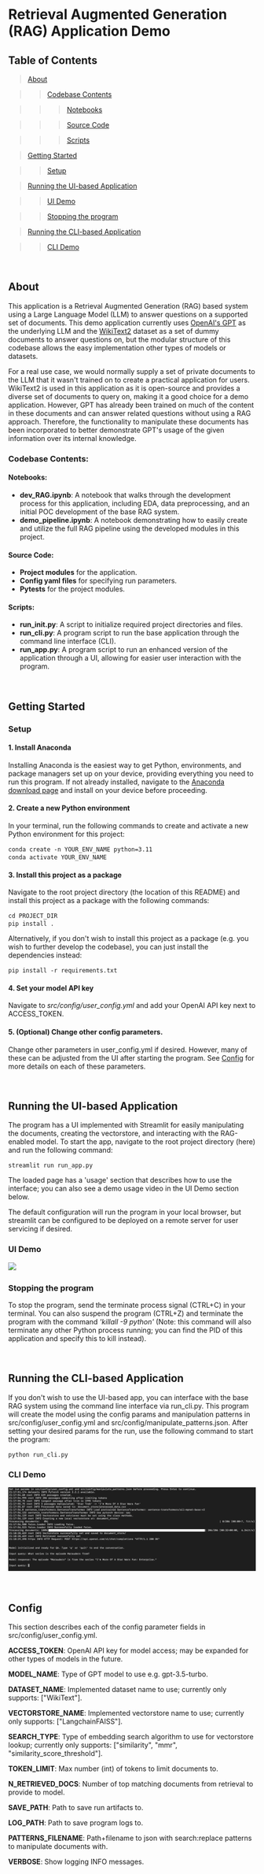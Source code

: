 # Retrieval Augmented Generation (RAG) Application Demo

## Table of Contents

>[About](#bout)

>>[Codebase Contents](#codebase-contents)

>>>[Notebooks](#notebooks)

>>>[Source Code](#source-code)

>>>[Scripts](#scripts)

>[Getting Started](#getting-started)

>>[Setup](#setup)

>[Running the UI-based Application](#running-the-ui-based-application)

>>[UI Demo](#ui-demo)

>>[Stopping the program](#stopping-the-program)

>[Running the CLI-based Application](#running-the-cli-based-application)

>>[CLI Demo](#cli-demo)

<br/>

## About
This application is a Retrieval Augmented Generation (RAG) based system using a Large Language Model (LLM) to answer questions on a supported set of documents. This demo application currently uses [OpenAI's GPT](https://platform.openai.com/docs/models) as the underlying LLM and the [WikiText2](https://huggingface.co/datasets/wikitext) dataset as a set of dummy documents to answer questions on, but the modular structure of this codebase allows the easy implementation other types of models or datasets.

For a real use case, we would normally supply a set of private documents to the LLM that it wasn't trained on to create a practical application for users. WikiText2 is used in this application as it is open-source and provides a diverse set of documents to query on, making it a good choice for a demo application. However, GPT has already been trained on much of the content in these documents and can answer related questions without using a RAG approach. Therefore, the functionality to manipulate these documents has been incorporated to better demonstrate GPT's usage of the given information over its internal knowledge.

### Codebase Contents:
 

#### Notebooks:
  - **dev_RAG.ipynb**: A notebook that walks through the development process for this application, including EDA, data preprocessing, and an initial POC development of the base RAG system.
  - **demo_pipeline.ipynb**: A notebook demonstrating how to easily create and utilize the full RAG pipeline using the developed modules in this project.

#### Source Code:
 - **Project modules** for the application.
 - **Config yaml files** for specifying run parameters.
 - **Pytests** for the project modules.

#### Scripts:
 - **run_init.py**: A script to initialize required project directories and files.
 - **run_cli.py**: A program script to run the base application through the command line interface (CLI).
 - **run_app.py**: A program script to run an enhanced version of the application through a UI, allowing for easier user interaction with the program.


<br/>

## Getting Started

### Setup

#### 1. Install Anaconda

Installing Anaconda is the easiest way to get Python, environments, and package managers set up on your device, providing everything you need to run this program. If not already installed, navigate to the [Anaconda download page](https://www.anaconda.com/download) and install on your device before proceeding.

#### 2. Create a new Python environment

In your terminal, run the following commands to create and activate a new Python environment for this project:

    conda create -n YOUR_ENV_NAME python=3.11
    conda activate YOUR_ENV_NAME

#### 3. Install this project as a package

Navigate to the root project directory (the location of this README) and install this project as a package with the following commands:

    cd PROJECT_DIR
    pip install .

Alternatively, if you don't wish to install this project as a package (e.g. you wish to further develop the codebase), you can just install the dependencies instead:

    pip install -r requirements.txt


#### 4. Set your model API key

Navigate to *src/config/user_config.yml* and add your OpenAI API key next to ACCESS_TOKEN.

#### 5. (Optional) Change other config parameters.

Change other parameters in user_config.yml if desired. However, many of these can be adjusted from the UI after starting the program. See [Config](#config) for more details on each of these parameters.


<br/>

## Running the UI-based Application

The program has a UI implemented with Streamlit for easily manipulating the documents, creating the vectorstore, and interacting with the RAG-enabled model. To start the app, navigate to the root project directory (here) and run the following command:

    streamlit run run_app.py

The loaded page has a 'usage' section that describes how to use the interface; you can also see a demo usage video in the UI Demo section below. 

The default configuration will run the program in your local browser, but streamlit can be configured to be deployed on a remote server for user servicing if desired. 

### UI Demo

![](readme_images/Demo.gif)

### Stopping the program

To stop the program, send the terminate process signal (CTRL+C) in your terminal. You can also suspend the program (CTRL+Z) and terminate the program with the command *'killall -9 python'* (Note: this command will also terminate any other Python process running; you can find the PID of this application and specify this to kill instead).

<br/>

## Running the CLI-based Application

If you don't wish to use the UI-based app, you can interface with the base RAG system using the command line interface via run_cli.py. This program will create the model using the config params and manipulation patterns in src/config/user_config.yml and src/config/manipulate_patterns.json. After setting your desired params for the run, use the following command to start the program:

    python run_cli.py

### CLI Demo

![](readme_images/Demo_CLI.png)

<br/>

## Config

This section describes each of the config parameter fields in src/config/user_config.yml.

**ACCESS_TOKEN**: OpenAI API key for model access; may be expanded for other types of models in the future.

**MODEL_NAME**: Type of GPT model to use e.g. gpt-3.5-turbo.


**DATASET_NAME**: Implemented dataset name to use; currently only supports: ["WikiText"].

**VECTORSTORE_NAME**: Implemented vectorstore name to use; currently only supports: ["LangchainFAISS"].

**SEARCH_TYPE**: Type of embedding search algorithm to use for vectorstore lookup; currently only supports: ["similarity", "mmr", "similarity_score_threshold"].

**TOKEN_LIMIT**: Max number (int) of tokens to limit documents to.

**N_RETRIEVED_DOCS**: Number of top matching documents from retrieval to provide to model.

**SAVE_PATH**: Path to save run artifacts to.


**LOG_PATH**: Path to save program logs to.

**PATTERNS_FILENAME**: Path+filename to json with search:replace patterns to manipulate documents with.

**VERBOSE**: Show logging INFO messages.

<br/>
